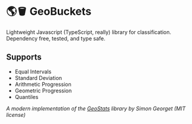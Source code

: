 # 🌎🪣 GeoBuckets 

Lightweight Javascript (TypeScript, really) library for classification. Dependency free, tested, and type safe.

## Supports

- Equal Intervals
- Standard Deviation
- Arithmetic Progression
- Geometric Progression
- Quantiles

*A modern implementation of the [GeoStats]("https://github.com/simogeo/geostats") library by Simon Georget (MIT license)*
